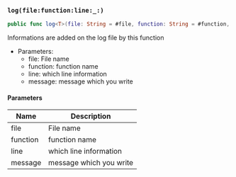 ### `log(file:function:line:_:)`

```swift
public func log<T>(file: String = #file, function: String = #function, line: Int = #line, _ message: T)
```

Informations are added on the log file by this function
- Parameters:
  - file: File name
  - function: function name
  - line: which line information
  - message: message which you write

#### Parameters

| Name | Description |
| ---- | ----------- |
| file | File name |
| function | function name |
| line | which line information |
| message | message which you write |